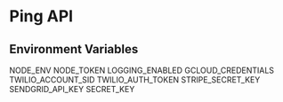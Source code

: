 # Ping API

## Environment Variables

NODE_ENV
NODE_TOKEN
LOGGING_ENABLED
GCLOUD_CREDENTIALS
TWILIO_ACCOUNT_SID
TWILIO_AUTH_TOKEN
STRIPE_SECRET_KEY
SENDGRID_API_KEY
SECRET_KEY
